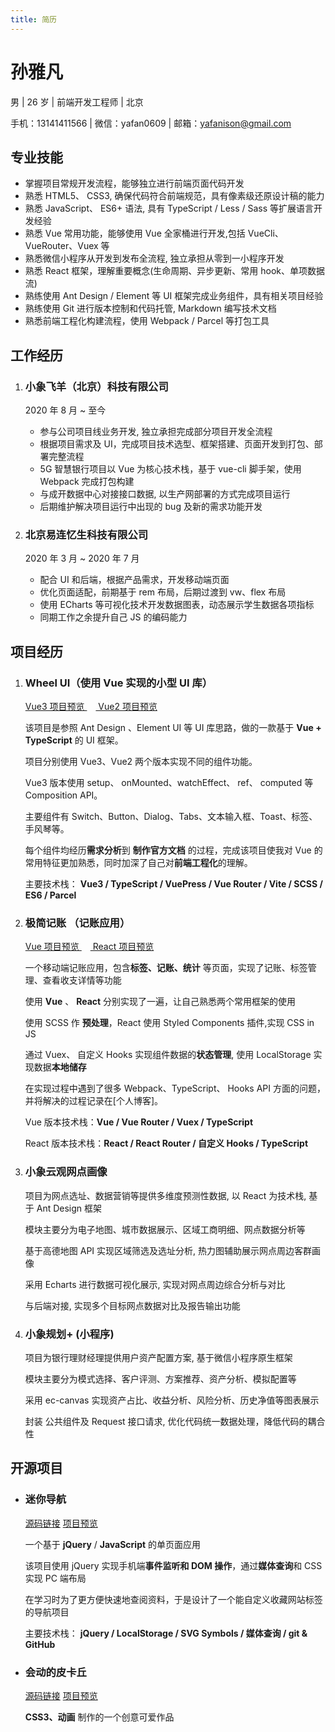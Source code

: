 ```yaml
---
title: 简历
---
```


# 孙雅凡

男 | 26 岁 | 前端开发工程师 | 北京

手机：13141411566 | 微信：yafan0609 | 邮箱：yafanison@gmail.com

## 专业技能

- 掌握项目常规开发流程，能够独立进行前端页面代码开发
- 熟悉 HTML5、 CSS3, 确保代码符合前端规范，具有像素级还原设计稿的能力
- 熟悉 JavaScript、 ES6+ 语法, 具有 TypeScript / Less / Sass 等扩展语言开发经验
- 熟悉 Vue 常用功能，能够使用 Vue 全家桶进行开发,包括 VueCli、VueRouter、Vuex 等
- 熟悉微信小程序从开发到发布全流程, 独立承担从零到一小程序开发
- 熟悉 React 框架，理解重要概念(生命周期、异步更新、常用 hook、单项数据流)
- 熟练使用 Ant Design / Element 等 UI 框架完成业务组件，具有相关项目经验
- 熟练使用 Git 进行版本控制和代码托管, Markdown 编写技术文档
- 熟悉前端工程化构建流程，使用 Webpack / Parcel 等打包工具

## 工作经历

1.  ### 小象飞羊（北京）科技有限公司

    2020 年 8 月 ~ 至今

    - 参与公司项目线业务开发, 独立承担完成部分项目开发全流程
    - 根据项目需求及 UI，完成项目技术选型、框架搭建、页面开发到打包、部署完整流程
    - 5G 智慧银行项目以 Vue 为核心技术栈，基于 vue-cli 脚手架，使用 Webpack 完成打包构建
    - 与成开数据中心对接接口数据, 以生产网部署的方式完成项目运行
    - 后期维护解决项目运行中出现的 bug 及新的需求功能开发

2.  ### 北京易连忆生科技有限公司

    2020 年 3 月 ~ 2020 年 7 月

    - 配合 UI 和后端，根据产品需求，开发移动端页面
    - 优化页面适配，前期基于 rem 布局，后期过渡到 vw、flex 布局
    - 使用 ECharts 等可视化技术开发数据图表，动态展示学生数据各项指标
    - 同期工作之余提升自己 JS 的编码能力

## 项目经历

1.  ### Wheel UI（使用 Vue 实现的小型 UI 库）

    [Vue3 项目预览 ](https://yafanisonya.github.io/wheelv3-website/) 　[ Vue2 项目预览](https://yafanisonya.github.io/wheel/)

    <!-- [ Vue3 源码 ](https://github.com/yafanisonya/wheelv3) 　[ Vue2 源码 ](https://github.com/yafanisonya/wheel) -->

    该项目是参照 Ant Design 、Element UI 等 UI 库思路，做的一款基于 **Vue + TypeScript** 的 UI 框架。

    项目分别使用 Vue3、Vue2 两个版本实现不同的组件功能。

    Vue3 版本使用 setup、 onMounted、watchEffect、 ref、 computed 等 Composition API。

    主要组件有 Switch、Button、Dialog、Tabs、文本输入框、Toast、标签、手风琴等。

    每个组件均经历**需求分析**到 **制作官方文档** 的过程，完成该项目使我对 Vue 的常用特征更加熟悉，同时加深了自己对**前端工程化**的理解。

    主要技术栈： **Vue3 / TypeScript / VuePress / Vue Router / Vite / SCSS / ES6 / Parcel**

2.  ### 极简记账 （记账应用）

    [ Vue 项目预览 ](https://yafanisonya.github.io/ledger-website/) 　[ React 项目预览 ](https://yafanisonya.github.io/react_morney_website/)

    <!-- [ Vue 源码 ](https://github.com/yafanisonya/ledger)　 　[ React 源码](https://github.com/yafanisonya/react_morney) -->

    一个移动端记账应用，包含**标签、记账、统计** 等页面，实现了记账、标签管理、查看收支详情等功能

    使用 **Vue** 、 **React** 分别实现了一遍，让自己熟悉两个常用框架的使用

    使用 SCSS 作 **预处理**，React 使用 Styled Components 插件,实现 CSS in JS

    通过 Vuex、 自定义 Hooks 实现组件数据的**状态管理**, 使用 LocalStorage 实现数据**本地储存**

    在实现过程中遇到了很多 Webpack、TypeScript、 Hooks API 方面的问题，并将解决的过程记录在[个人博客]。

    Vue 版本技术栈：**Vue / Vue Router / Vuex / TypeScript**

    React 版本技术栈：**React / React Router / 自定义 Hooks / TypeScript**

3.  ### 小象云观网点画像

    项目为网点选址、数据营销等提供多维度预测性数据, 以 React 为技术栈, 基于 Ant Design 框架

    模块主要分为电子地图、城市数据展示、区域工商明细、网点数据分析等

    基于高德地图 API 实现区域筛选及选址分析, 热力图辅助展示网点周边客群画像

    采用 Echarts 进行数据可视化展示, 实现对网点周边综合分析与对比

    与后端对接, 实现多个目标网点数据对比及报告输出功能

4.  ### 小象规划+ (小程序)

    项目为银行理财经理提供用户资产配置方案, 基于微信小程序原生框架

    模块主要分为模式选择、客户评测、方案推荐、资产分析、模拟配置等

    采用 ec-canvas 实现资产占比、收益分析、风险分析、历史净值等图表展示

    封装 公共组件及 Request 接口请求, 优化代码统一数据处理，降低代码的耦合性

## 开源项目

- ### 迷你导航

  [源码链接](https://github.com/yafanisonya/nav) [项目预览](https://yafanisonya.github.io/nav/)

  一个基于 **jQuery** / **JavaScript** 的单页面应用

  该项目使用 jQuery 实现手机端**事件监听和 DOM 操作**，通过**媒体查询**和 CSS 实现 PC 端布局

  在学习时为了更方便快速地查阅资料，于是设计了一个能自定义收藏网站标签的导航项目

  主要技术栈： **jQuery / LocalStorage / SVG Symbols / 媒体查询 / git &amp; GitHub**

- ### 会动的皮卡丘

  [源码链接](https://github.com/yafanisonya/pikachu) [项目预览](https://yafanisonya.github.io/pikachu/src/test.html)

  **CSS3、动画** 制作的一个创意可爱作品

<!-- - ### 简易画板

  [源码链接](https://github.com/yafanisonya/canvas-demo) [项目预览](http://fanison.xyz/canvas-demo/)

  我在学习 **Canvas** 时做的一个小作品 -->

